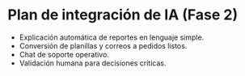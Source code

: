 # Plan de integración de IA (Fase 2)

- Explicación automática de reportes en lenguaje simple.
- Conversión de planillas y correos a pedidos listos.
- Chat de soporte operativo.
- Validación humana para decisiones críticas.
